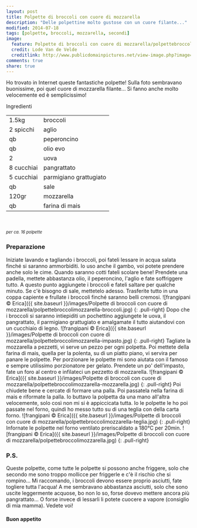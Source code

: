 ```yaml
---
layout: post
title: Polpette di broccoli con cuore di mozzarella
description: "Delle polpettine molto gustose con un cuore filante..."
modified: 2014-07-18
tags: [polpette, broccoli, mozzarella, secondi]
image:
  feature: Polpette di broccoli con cuore di mozzarella/polpettebroccolimozzarella-header.jpg
  credit: Lode Van de Velde
  creditlink: http://www.publicdomainpictures.net/view-image.php?image=70594&picture=broccoli
comments: true
share: true
---
```


Ho trovato in Internet queste fantastiche polpette! Sulla foto sembravano buonissime, poi quel cuore di mozzarella filante... Si fanno anche molto velocemente ed è semplicissimo!


<div class="ingredients">
  <div class="ingredients-title">Ingredienti</div>
  <table>
    <tbody>
      <tr>
        <td>1.5kg</td>
        <td>broccoli</td>
      </tr>
      <tr>
        <td>2 spicchi</td>
        <td>aglio</td>
      </tr>
      <tr>
        <td>qb</td>
        <td>peperoncino</td>
      </tr>
      <tr>
        <td>qb</td>
        <td>olio evo</td>
      </tr>
      <tr>
        <td>2</td>
        <td>uova</td>
      </tr>
      <tr>
        <td>8 cucchiai</td>
        <td>pangrattato</td>
      </tr>
      <tr>
        <td>5 cucchiai</td>
        <td>parmigiano grattugiato</td>
      </tr>
      <tr>
        <td>qb</td>
        <td>sale</td>
      </tr>
      <tr>
        <td>120gr</td>
        <td>mozzarella</td>
      </tr>
      <tr>
        <td>qb</td>
        <td>farina di mais</td>
      </tr>
    </tbody>
  </table>
  <br></br>
  <i class="pull-right" style="font-size: 80%;">per ca. 16 polpette</i>
</div>


<h3>
  <font color="grey">
    <i class="icon-cogs"></i>
  </font> Preparazione
</h3>

Iniziate lavando e tagliando i broccoli, poi fateli lessare in acqua salata finché si saranno ammorbiditi. Io uso anche il gambo, voi potete prendere anche solo le cime. Quando saranno cotti fateli scolare bene! Prendete una padella, mettete abbastanza olio, il peperoncino, l'aglio e fate soffriggere tutto. A questo punto aggiungete i broccoli e fateli saltare per qualche minuto. Se c'è bisogno di sale, mettetelo adesso. Trasferite tutto in una coppa capiente e frullate i broccoli finché saranno belli cremosi.
![frangipani © Erica]({{ site.baseurl }}/images/Polpette di broccoli con cuore di mozzarella/polpettebroccolimozzarella-broccoli.jpg)
{: .pull-right}
Dopo che i broccoli si saranno intiepiditi un pochettino aggiungete le uova, il pangrattato, il parmigiano grattugiato e amalgamate il tutto aiutandovi con un cucchiaio di legno.
![frangipani © Erica]({{ site.baseurl }}/images/Polpette di broccoli con cuore di mozzarella/polpettebroccolimozzarella-impasto.jpg)
{: .pull-right}
Tagliate la mozzarella a pezzetti, vi serve un pezzo per ogni polpetta. Poi mettete della farina di mais, quella per la polenta, su di un piatto piano, vi servira per panare le polpette. 
Per porzionare le polpette mi sono aiutata con il famoso e sempre utilissimo porzionatore per gelato. Prendete un po' dell'impasto, fate un foro al centro e infilateci un pezzetto di mozzarella.
![frangipani © Erica]({{ site.baseurl }}/images/Polpette di broccoli con cuore di mozzarella/polpettebroccolimozzarella-mozzarella.jpg)
{: .pull-right}
Poi chiudete bene e cercate di formare una palla. Poi passatela nella farina di mais e riformate la palla. Io buttavo la polpetta da una mano all'altra velocemente, solo così non mi si è appiccicata tutta. Io le polpette le ho poi passate nel forno, quindi ho messo tutto su di una teglia con della carta forno.
![frangipani © Erica]({{ site.baseurl }}/images/Polpette di broccoli con cuore di mozzarella/polpettebroccolimozzarella-teglia.jpg)
{: .pull-right}
Infornate le polpette nel forno ventilato preriscaldato a 180°C per 20min.
![frangipani © Erica]({{ site.baseurl }}/images/Polpette di broccoli con cuore di mozzarella/polpettebroccolimozzarella.jpg)
{: .pull-right}

<h3>
  <font color="#FFCC00">
    <i class="icon-lightbulb"></i>
  </font> P.S.
</h3>

Queste polpette, come tutte le polpette si possono anche friggere, solo che secondo me sono troppo mollicce per friggerle e c'è il rischio che si rompino... Mi raccomando, i broccoli devono essere proprio asciutti, fate togliere tutta l'acqua! A me sembravano abbastanza asciutti, solo che sono uscite leggermente acquose, bo non lo so, forse dovevo mettere ancora più pangrattato... O forse invece di lessarli li potete cuocere a vapore (consiglio di mia mamma). Vedete voi!

<h4>Buon appetito
  <font color="red">
    <i class="icon-smile"></i>
  </font>
</h4>
